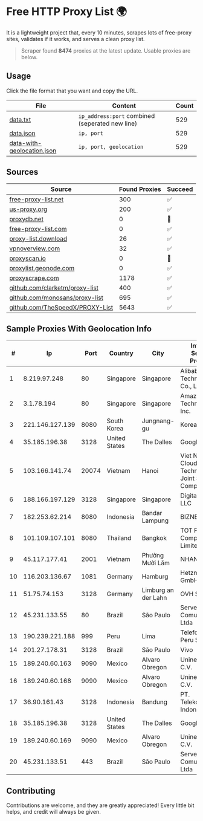
# Free HTTP Proxy List 🌍

It is a lightweight project that, every 10 minutes, scrapes lots of free-proxy sites, validates if it works, and serves a clean proxy list.


> Scraper found **8474** proxies at the latest update. Usable proxies are below.

## Usage

Click the file format that you want and copy the URL.


|File|Content|Count|
|----|-------|-----|
|[data.txt](https://raw.githubusercontent.com/themiralay/Proxy-List-World/master/data.txt)|`ip_address:port` combined (seperated new line)|529|
|[data.json](https://raw.githubusercontent.com/themiralay/Proxy-List-World/master/data.json)|`ip, port`|529|
|[data-with-geolocation.json](https://raw.githubusercontent.com/themiralay/Proxy-List-World/master/data-with-geolocation.json)|`ip, port, geolocation`|529|

## Sources

|Source|Found Proxies|Succeed|
|------|-------------|-------|
|[free-proxy-list.net](https://free-proxy-list.net)|300|✅|
|[us-proxy.org](https://www.us-proxy.org)|200|✅|
|[proxydb.net](http://proxydb.net)|0|🚫|
|[free-proxy-list.com](https://free-proxy-list.com/?page=&port=&type%5B%5D=http&type%5B%5D=https&up_time=0&search=Search)|0|✅|
|[proxy-list.download](https://www.proxy-list.download/HTTP)|26|✅|
|[vpnoverview.com](https://vpnoverview.com/privacy/anonymous-browsing/free-proxy-servers)|32|✅|
|[proxyscan.io](https://www.proxyscan.io)|0|🚫|
|[proxylist.geonode.com](https://proxylist.geonode.com/api/proxy-list?limit=300&page=1&sort_by=lastChecked&sort_type=desc&protocols=http,https)|0|✅|
|[proxyscrape.com](https://api.proxyscrape.com/v2/?request=displayproxies&protocol=http&timeout=10000&country=all&ssl=all&anonymity=all)|1178|✅|
|[github.com/clarketm/proxy-list](https://raw.githubusercontent.com/clarketm/proxy-list/master/proxy-list-raw.txt)|400|✅|
|[github.com/monosans/proxy-list](https://raw.githubusercontent.com/monosans/proxy-list/main/proxies/http.txt)|695|✅|
|[github.com/TheSpeedX/PROXY-List](https://raw.githubusercontent.com/TheSpeedX/PROXY-List/master/http.txt)|5643|✅|


## Sample Proxies With Geolocation Info

|#|Ip|Port|Country|City|Internet Service Provider|
|-|--|----|-------|----|-------------------------|
|1|8.219.97.248|80|Singapore|Singapore|Alibaba (US) Technology Co., Ltd.|
|2|3.1.78.194|80|Singapore|Singapore|Amazon Technologies Inc.|
|3|221.146.127.139|8080|South Korea|Jungnang-gu|Korea Telecom|
|4|35.185.196.38|3128|United States|The Dalles|Google LLC|
|5|103.166.141.74|20074|Vietnam|Hanoi|Viet NAM Cloud Technology Joint Stock Company|
|6|188.166.197.129|3128|Singapore|Singapore|DigitalOcean, LLC|
|7|182.253.62.214|8080|Indonesia|Bandar Lampung|BIZNET|
|8|101.109.107.101|8080|Thailand|Bangkok|TOT Public Company Limited|
|9|45.117.177.41|2001|Vietnam|Phường Mười Lăm|NHANHOA|
|10|116.203.136.67|1081|Germany|Hamburg|Hetzner Online GmbH|
|11|51.75.74.153|3128|Germany|Limburg an der Lahn|OVH SAS|
|12|45.231.133.55|80|Brazil|São Paulo|Server Media Comunicacao Ltda|
|13|190.239.221.188|999|Peru|Lima|Telefonica del Peru S.A.A.|
|14|201.27.178.31|3128|Brazil|São Paulo|Vivo|
|15|189.240.60.163|9090|Mexico|Alvaro Obregon|Uninet S.A. de C.V.|
|16|189.240.60.168|9090|Mexico|Alvaro Obregon|Uninet S.A. de C.V.|
|17|36.90.161.43|3128|Indonesia|Bandung|PT. Telekomunikasi Indonesia|
|18|35.185.196.38|3128|United States|The Dalles|Google LLC|
|19|189.240.60.169|9090|Mexico|Alvaro Obregon|Uninet S.A. de C.V.|
|20|45.231.133.51|443|Brazil|São Paulo|Server Media Comunicacao Ltda|



## Contributing

Contributions are welcome, and they are greatly appreciated! Every
little bit helps, and credit will always be given.

